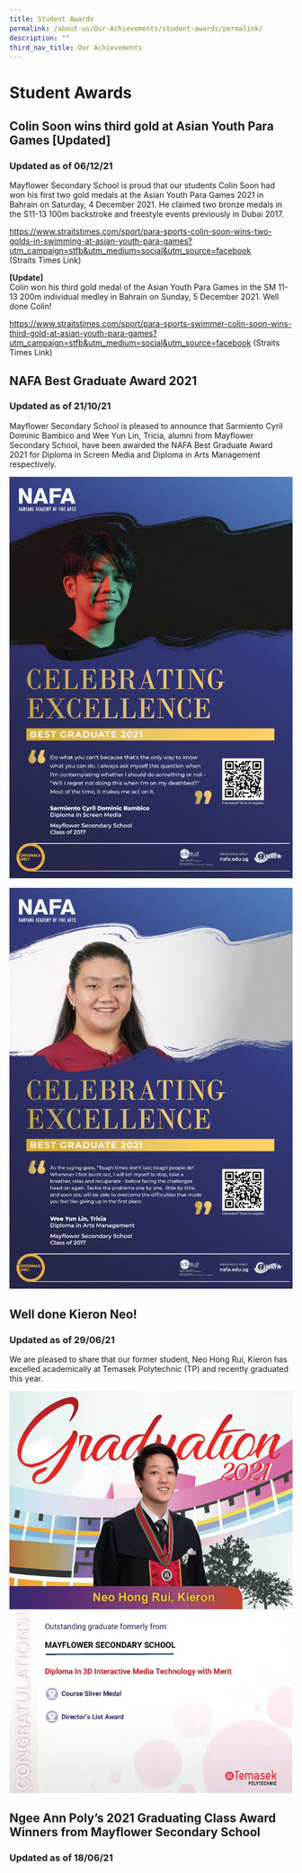 ```yaml
---
title: Student Awards
permalink: /about-us/Our-Achievements/student-awards/permalink/
description: ""
third_nav_title: Our Achievements
---
```

Student Awards
==============

Colin Soon wins third gold at Asian Youth Para Games \[Updated\]
----------------------------------------------------------------
### **Updated as of 06/12/21**

Mayflower Secondary School is proud that our students Colin Soon had won his first two gold medals at the Asian Youth Para Games 2021 in Bahrain on Saturday, 4 December 2021. He claimed two bronze medals in the S11-13 100m backstroke and freestyle events previously in Dubai 2017.

https://www.straitstimes.com/sport/para-sports-colin-soon-wins-two-golds-in-swimming-at-asian-youth-para-games?utm_campaign=stfb&utm_medium=social&utm_source=facebook   
(Straits Times Link)

**\[Update\]**    
Colin won his third gold medal of the Asian Youth Para Games in the SM 11-13 200m individual medley in Bahrain on Sunday, 5 December 2021. Well done Colin!

https://www.straitstimes.com/sport/para-sports-swimmer-colin-soon-wins-third-gold-at-asian-youth-para-games?utm_campaign=stfb&utm_medium=social&utm_source=facebook
(Straits Times Link)

NAFA Best Graduate Award 2021
-----------------------------

### **Updated as of 21/10/21**

Mayflower Secondary School is pleased to announce that Sarmiento Cyril Dominic Bambico and Wee Yun Lin, Tricia, alumni from Mayflower Secondary School, have been awarded the NAFA Best Graduate Award 2021 for Diploma in Screen Media and Diploma in Arts Management respectively.

![](/images/nafa1.jpg)

![](/images/nafa2.jpg)

Well done Kieron Neo!
---------------------

### **Updated as of 29/06/21**

We are pleased to share that our former student, Neo Hong Rui, Kieron has excelled academically at Temasek Polytechnic (TP) and recently graduated this year.

![](/images/tp.jpg)

Ngee Ann Poly’s 2021 Graduating Class Award Winners from Mayflower Secondary School
-----------------------------------------------------------------------------------

### **Updated as of 18/06/21**